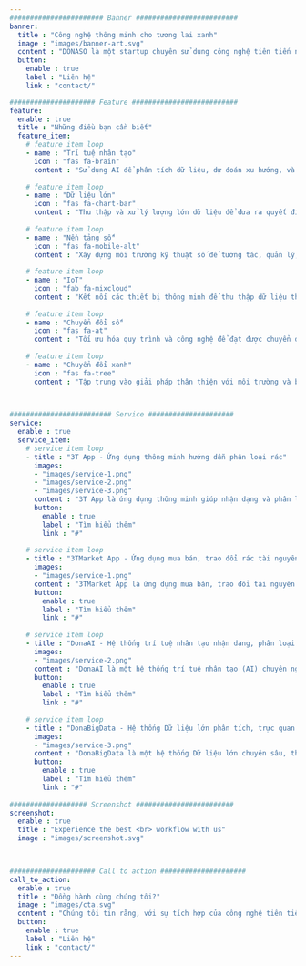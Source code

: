 ```yaml
---
####################### Banner #########################
banner:
  title : "Công nghệ thông minh cho tương lai xanh"
  image : "images/banner-art.svg"
  content : "DONASO là một startup chuyên sử dụng công nghệ tiên tiến như Trí tuệ nhân tạo (AI), Dữ liệu lớn (Big Data), Nền tảng số (Digital Platform), và Internet of Things (IoT) để thúc đẩy chuyển đổi số và chuyển đổi xanh. Mục tiêu chính của DONASO không chỉ là tối ưu hóa hiệu suất và quản lý thông tin mà còn tập trung vào bảo vệ môi trường và đảm bảo sự phát triển bền vững."
  button:
    enable : true
    label : "Liên hệ"
    link : "contact/"

##################### Feature ##########################
feature:
  enable : true
  title : "Những điều bạn cần biết" 
  feature_item:
    # feature item loop
    - name : "Trí tuệ nhân tạo"
      icon : "fas fa-brain"
      content : "Sử dụng AI để phân tích dữ liệu, dự đoán xu hướng, và tối ưu hóa quy trình làm việc."
      
    # feature item loop
    - name : "Dữ liệu lớn"
      icon : "fas fa-chart-bar"
      content : "Thu thập và xử lý lượng lớn dữ liệu để đưa ra quyết định thông minh và chiến lược phát triển."
      
    # feature item loop
    - name : "Nền tảng số"
      icon : "fas fa-mobile-alt"
      content : "Xây dựng môi trường kỹ thuật số để tương tác, quản lý, và theo dõi các hoạt động của dự án."
      
    # feature item loop
    - name : "IoT"
      icon : "fab fa-mixcloud"
      content : "Kết nối các thiết bị thông minh để thu thập dữ liệu thời gian thực và cải thiện quản lý tài nguyên."
      
    # feature item loop
    - name : "Chuyển đổi số"
      icon : "fas fa-at"
      content : "Tối ưu hóa quy trình và công nghệ để đạt được chuyển đổi số hiệu quả."
      
    # feature item loop
    - name : "Chuyển đổi xanh"
      icon : "fas fa-tree"
      content : "Tập trung vào giải pháp thân thiện với môi trường và bền vững."
      


######################### Service #####################
service:
  enable : true
  service_item:
    # service item loop
    - title : "3T App - Ứng dụng thông minh hướng dẫn phân loại rác"
      images:
      - "images/service-1.png"
      - "images/service-2.png"
      - "images/service-3.png"
      content : "3T App là ứng dụng thông minh giúp nhận dạng và phân loại rác thải, cung cấp hướng dẫn chi tiết về cách xử lý đúng. Tích hợp công nghệ để thúc đẩy sự tham gia cộng đồng trong quản lý rác."
      button:
        enable : true
        label : "Tìm hiểu thêm"
        link : "#"
        
    # service item loop
    - title : "3TMarket App - Ứng dụng mua bán, trao đổi rác tài nguyên"
      images:
      - "images/service-1.png"
      content : "3TMarket App là ứng dụng mua bán, trao đổi tài nguyên tái chế. Người dùng có thể đăng thông tin về rác thải tái chế, tạo cơ hội kinh doanh và giảm lượng rác."
      button:
        enable : true
        label : "Tìm hiểu thêm"
        link : "#"
        
    # service item loop
    - title : "DonaAI - Hệ thống trí tuệ nhân tạo nhận dạng, phân loại rác."
      images:
      - "images/service-2.png"
      content : "DonaAI là một hệ thống trí tuệ nhân tạo (AI) chuyên nghiệp giúp nhận dạng và phân loại rác thải, hỗ trợ thống kê và kiểm toán rác tự động, giúp tối ưu hóa quá trình quản lý rác."
      button:
        enable : true
        label : "Tìm hiểu thêm"
        link : "#"
        
    # service item loop
    - title : "DonaBigData - Hệ thống Dữ liệu lớn phân tích, trực quan và khuyến nghị về rác"
      images:
      - "images/service-3.png"
      content : "DonaBigData là một hệ thống Dữ liệu lớn chuyên sâu, thực hiện phân tích và trực quan hóa dữ liệu về rác thải, cung cấp khả năng đưa ra khuyến nghị để cải thiện quản lý rác thông minh."
      button:
        enable : true
        label : "Tìm hiểu thêm"
        link : "#"
        
################### Screenshot ########################
screenshot:
  enable : true
  title : "Experience the best <br> workflow with us"
  image : "images/screenshot.svg"

  

##################### Call to action #####################
call_to_action:
  enable : true
  title : "Đồng hành cùng chúng tôi?"
  image : "images/cta.svg"
  content : "Chúng tôi tin rằng, với sự tích hợp của công nghệ tiên tiến và cam kết đối với chuyển đổi số và chuyển đổi xanh, DONASO sẽ đồng hành cùng bạn trên con đường phát triển bền vững và hiệu quả. Hãy sẵn sàng chia sẻ cùng chúng tôi sứ mệnh định hình tương lai."
  button:
    enable : true
    label : "Liên hệ"
    link : "contact/"
---
```

